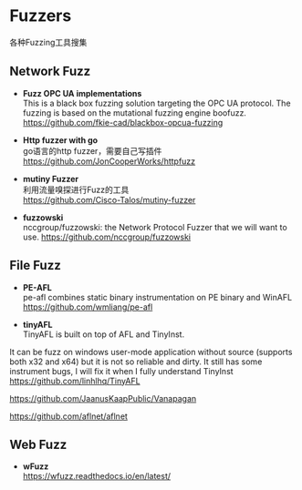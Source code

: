 # Fuzzers
各种Fuzzing工具搜集

## Network Fuzz

- **Fuzz OPC UA implementations**   
This is a black box fuzzing solution targeting the OPC UA protocol. The fuzzing is based on the mutational fuzzing engine boofuzz.    
https://github.com/fkie-cad/blackbox-opcua-fuzzing

- **Http fuzzer with go**   
go语言的http fuzzer，需要自己写插件
https://github.com/JonCooperWorks/httpfuzz    

- **mutiny Fuzzer**   
利用流量嗅探进行Fuzz的工具   
https://github.com/Cisco-Talos/mutiny-fuzzer 

- **fuzzowski**    
nccgroup/fuzzowski: the Network Protocol Fuzzer that we will want to use.
https://github.com/nccgroup/fuzzowski

## File Fuzz
- **PE-AFL**    
pe-afl combines static binary instrumentation on PE binary and WinAFL   
https://github.com/wmliang/pe-afl

- **tinyAFL**    
TinyAFL is built on top of AFL and TinyInst.

It can be fuzz on windows user-mode application without source (supports both x32 and x64) but it is not so reliable and dirty. It still has some instrument bugs, I will fix it when I fully understand TinyInst     
https://github.com/linhlhq/TinyAFL    


https://github.com/JaanusKaapPublic/Vanapagan

https://github.com/aflnet/aflnet

## Web Fuzz    
- **wFuzz**    
  https://wfuzz.readthedocs.io/en/latest/
